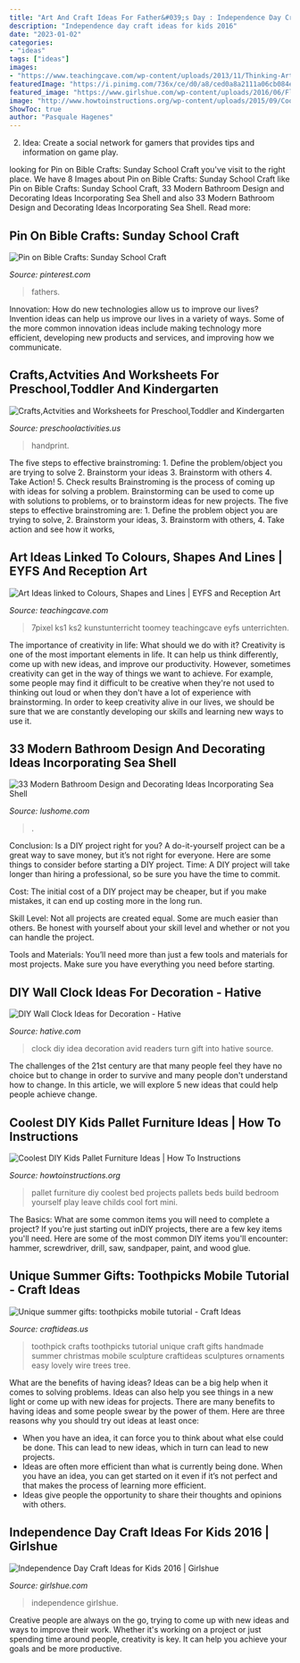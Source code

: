 ```yaml
---
title: "Art And Craft Ideas For Father&#039;s Day : Independence Day Craft Ideas For Kids 2016"
description: "Independence day craft ideas for kids 2016"
date: "2023-01-02"
categories:
- "ideas"
tags: ["ideas"]
images:
- "https://www.teachingcave.com/wp-content/uploads/2013/11/Thinking-Art.jpg"
featuredImage: "https://i.pinimg.com/736x/ce/d0/a8/ced0a8a2111a06cb084e145ab489e148.jpg"
featured_image: "https://www.girlshue.com/wp-content/uploads/2016/06/Flag-Day-Craft-Ideas-for-Kids-2016-12.jpg"
image: "http://www.howtoinstructions.org/wp-content/uploads/2015/09/Coolest-DIY-Kids-Pallet-Furniture-Ideas-3-600x828.jpg"
ShowToc: true
author: "Pasquale Hagenes"
---
```



2. Idea: Create a social network for gamers that provides tips and information on game play.

	

		
looking for Pin on Bible Crafts: Sunday School Craft you've visit to the right place. We have 8 Images about Pin on Bible Crafts: Sunday School Craft like Pin on Bible Crafts: Sunday School Craft, 33 Modern Bathroom Design and Decorating Ideas Incorporating Sea Shell and also 33 Modern Bathroom Design and Decorating Ideas Incorporating Sea Shell. Read more:
		
    
## Pin On Bible Crafts: Sunday School Craft

<img loading=lazy src="https://i.pinimg.com/736x/ce/d0/a8/ced0a8a2111a06cb084e145ab489e148.jpg" onerror="this.onerror=null;this.src='https://tse3.mm.bing.net/th?id=OIP.bwddXlcUruV9iRnuglbMLgHaJ3&amp;pid=15.1';" alt="Pin on Bible Crafts: Sunday School Craft">

_Source: pinterest.com_

>fathers. 

	

Innovation: How do new technologies allow us to improve our lives?
Invention ideas can help us improve our lives in a variety of ways. Some of the more common innovation ideas include making technology more efficient, developing new products and services, and improving how we communicate.

    
## Crafts,Actvities And Worksheets For Preschool,Toddler And Kindergarten

<img loading=lazy src="http://www.preschoolactivities.us/wp-content/uploads/2014/12/handprint-owl.jpg" onerror="this.onerror=null;this.src='https://tse4.mm.bing.net/th?id=OIP.4cyMl_hnqOGeVMV-ug0ftAHaMW&amp;pid=15.1';" alt="Crafts,Actvities and Worksheets for Preschool,Toddler and Kindergarten">

_Source: preschoolactivities.us_

>handprint. 

	

The five steps to effective brainstroming: 1. Define the problem/object you are trying to solve 2. Brainstorm your ideas 3. Brainstorm with others 4. Take Action! 5. Check results
Brainstroming is the process of coming up with ideas for solving a problem. Brainstorming can be used to come up with solutions to problems, or to brainstorm ideas for new projects. The five steps to effective brainstroming are: 1. Define the problem object you are trying to solve, 2. Brainstorm your ideas, 3. Brainstorm with others, 4. Take action and see how it works, 
    
## Art Ideas Linked To Colours, Shapes And Lines | EYFS And Reception Art

<img loading=lazy src="https://www.teachingcave.com/wp-content/uploads/2013/11/Thinking-Art.jpg" onerror="this.onerror=null;this.src='https://tse3.mm.bing.net/th?id=OIP.E1LZQSaiK6zi82C1xznzeQHaKu&amp;pid=15.1';" alt="Art Ideas linked to Colours, Shapes and Lines | EYFS and Reception Art">

_Source: teachingcave.com_

>7pixel ks1 ks2 kunstunterricht toomey teachingcave eyfs unterrichten. 

	

The importance of creativity in life: What should we do with it?
Creativity is one of the most important elements in life. It can help us think differently, come up with new ideas, and improve our productivity. However, sometimes creativity can get in the way of things we want to achieve. For example, some people may find it difficult to be creative when they're not used to thinking out loud or when they don't have a lot of experience with brainstorming. In order to keep creativity alive in our lives, we should be sure that we are constantly developing our skills and learning new ways to use it.

    
## 33 Modern Bathroom Design And Decorating Ideas Incorporating Sea Shell

<img loading=lazy src="https://www.lushome.com/wp-content/uploads/2013/06/sea-shell-seashell-bathroom-decor-craft-ideas-18.jpg" onerror="this.onerror=null;this.src='https://tse1.mm.bing.net/th?id=OIP.2w0d081XCEMM6yUiMN0oIgAAAA&amp;pid=15.1';" alt="33 Modern Bathroom Design and Decorating Ideas Incorporating Sea Shell">

_Source: lushome.com_

>. 

	

Conclusion: Is a DIY project right for you?
A do-it-yourself project can be a great way to save money, but it’s not right for everyone. Here are some things to consider before starting a DIY project.
Time: A DIY project will take longer than hiring a professional, so be sure you have the time to commit.

Cost: The initial cost of a DIY project may be cheaper, but if you make mistakes, it can end up costing more in the long run.

Skill Level: Not all projects are created equal. Some are much easier than others. Be honest with yourself about your skill level and whether or not you can handle the project.

Tools and Materials: You’ll need more than just a few tools and materials for most projects. Make sure you have everything you need before starting.

    
## DIY Wall Clock Ideas For Decoration - Hative

<img loading=lazy src="https://hative.com/wp-content/uploads/2015/02/clock-ideas-for-decoration/2-wall-clock-decorating-ideas.jpg" onerror="this.onerror=null;this.src='https://tse2.mm.bing.net/th?id=OIP._dG8S7jpsqNMeP64YMCwtAHaLH&amp;pid=15.1';" alt="DIY Wall Clock Ideas for Decoration - Hative">

_Source: hative.com_

>clock diy idea decoration avid readers turn gift into hative source. 

	

The challenges of the 21st century are that many people feel they have no choice but to change in order to survive and many people don't understand how to change. In this article, we will explore 5 new ideas that could help people achieve change.

    
## Coolest DIY Kids Pallet Furniture Ideas | How To Instructions

<img loading=lazy src="http://www.howtoinstructions.org/wp-content/uploads/2015/09/Coolest-DIY-Kids-Pallet-Furniture-Ideas-3-600x828.jpg" onerror="this.onerror=null;this.src='https://tse1.mm.bing.net/th?id=OIP.ovUwPZYEjJmQflJTCfLmvgHaKO&amp;pid=15.1';" alt="Coolest DIY Kids Pallet Furniture Ideas | How To Instructions">

_Source: howtoinstructions.org_

>pallet furniture diy coolest bed projects pallets beds build bedroom yourself play leave childs cool fort mini. 

	

The Basics: What are some common items you will need to complete a project?
If you're just starting out inDIY projects, there are a few key items you'll need. Here are some of the most common DIY items you'll encounter: hammer, screwdriver, drill, saw, sandpaper, paint, and wood glue.

    
## Unique Summer Gifts: Toothpicks Mobile Tutorial - Craft Ideas

<img loading=lazy src="http://www.craftideas.us/wp-content/uploads/2012/10/handmade-crafts.jpg" onerror="this.onerror=null;this.src='https://tse3.mm.bing.net/th?id=OIP.kkOISHj8R5G5xdfmPxhQiAHaJ4&amp;pid=15.1';" alt="Unique summer gifts: toothpicks mobile tutorial - Craft Ideas">

_Source: craftideas.us_

>toothpick crafts toothpicks tutorial unique craft gifts handmade summer christmas mobile sculpture craftideas sculptures ornaments easy lovely wire trees tree. 

	

What are the benefits of having ideas?
Ideas can be a big help when it comes to solving problems. Ideas can also help you see things in a new light or come up with new ideas for projects. There are many benefits to having ideas and some people swear by the power of them. Here are three reasons why you should try out ideas at least once: 
- When you have an idea, it can force you to think about what else could be done. This can lead to new ideas, which in turn can lead to new projects. 
- Ideas are often more efficient than what is currently being done. When you have an idea, you can get started on it even if it’s not perfect and that makes the process of learning more efficient. 
- Ideas give people the opportunity to share their thoughts and opinions with others.

    
## Independence Day Craft Ideas For Kids 2016 | Girlshue

<img loading=lazy src="https://www.girlshue.com/wp-content/uploads/2016/06/Flag-Day-Craft-Ideas-for-Kids-2016-12.jpg" onerror="this.onerror=null;this.src='https://tse3.mm.bing.net/th?id=OIP.iEVkOU4QnsXyifRW1fqNBwHaKC&amp;pid=15.1';" alt="Independence Day Craft Ideas for Kids 2016 | Girlshue">

_Source: girlshue.com_

>independence girlshue. 

	

Creative people are always on the go, trying to come up with new ideas and ways to improve their work. Whether it's working on a project or just spending time around people, creativity is key. It can help you achieve your goals and be more productive.

